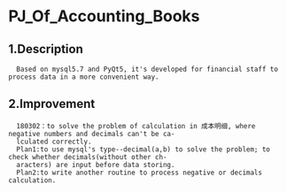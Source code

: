 PJ_Of_Accounting_Books
====
1.Description
----
      Based on mysql5.7 and PyQt5, it's developed for financial staff to process data in a more convenient way.
2.Improvement
----
      180302：to solve the problem of calculation in 成本明细, where negative numbers and decimals can't be ca-
      lculated correctly.
      Plan1:to use mysql's type--decimal(a,b) to solve the problem; to check whether decimals(without other ch-
      aracters) are input before data storing.
      Plan2:to write another routine to process negative or decimals calculation.
